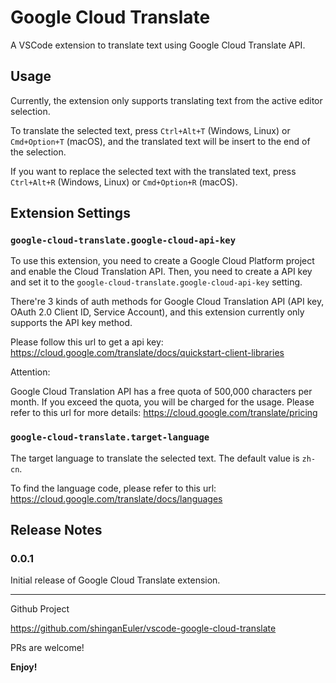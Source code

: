 # Google Cloud Translate

A VSCode extension to translate text using Google Cloud Translate API.

## Usage

Currently, the extension only supports translating text from the active editor selection. 

To translate the selected text, press `Ctrl+Alt+T` (Windows, Linux) or `Cmd+Option+T` (macOS), and the translated text will be insert to the end of the selection. 

If you want to replace the selected text with the translated text, press `Ctrl+Alt+R` (Windows, Linux) or `Cmd+Option+R` (macOS).

## Extension Settings

### `google-cloud-translate.google-cloud-api-key`

To use this extension, you need to create a Google Cloud Platform project and enable the Cloud Translation API. Then, you need to create a API key and set it to the `google-cloud-translate.google-cloud-api-key` setting.

There're 3 kinds of auth methods for Google Cloud Translation API (API key, OAuth 2.0 Client ID, Service Account), and this extension currently only supports the API key method. 

Please follow this url to get a api key: https://cloud.google.com/translate/docs/quickstart-client-libraries

Attention:

Google Cloud Translation API has a free quota of 500,000 characters per month. If you exceed the quota, you will be charged for the usage. Please refer to this url for more details: https://cloud.google.com/translate/pricing

### `google-cloud-translate.target-language`

The target language to translate the selected text. The default value is `zh-cn`.

To find the language code, please refer to this url: https://cloud.google.com/translate/docs/languages

## Release Notes

### 0.0.1

Initial release of Google Cloud Translate extension.

---

Github Project

https://github.com/shinganEuler/vscode-google-cloud-translate

PRs are welcome!

**Enjoy!**
